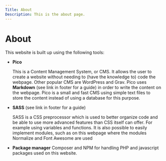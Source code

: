 ```yaml
---
Title: About
Description: This is the about page.
---
```


About
==========================

This website is built up using the following tools:

- __Pico__

    This is a Content Management System, or CMS. It allows the user to
    create a website without needing to (have the knowledge to) code
    the webpage. Other popular CMS are WordPress and Grav. Pico uses
    __Markdown__ (see link in footer for a guide) in order to write the content
    on the webpage. Pico is a
    small and fast CMS using simple text files to store the content instead
    of using a database for this purpose.

- __SASS__ (see link in footer for a guide)

    SASS is a CSS preprocessor which is used to better organize
    code and be able to use more advanced features than CSS itself
    can offer. For example using variables and functions. It is also
    possible to easily implement modules, such as on this webpage
    where the modules Normalize and Font Awesome are used

- __Package manager__ Composer and NPM for handling PHP and javascript packages
 used on this website.
